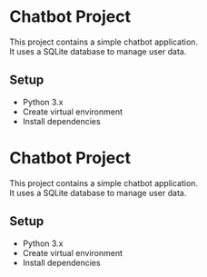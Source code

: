 # Chatbot Project

This project contains a simple chatbot application.  
It uses a SQLite database to manage user data.

## Setup
- Python 3.x
- Create virtual environment
- Install dependencies
# Chatbot Project

This project contains a simple chatbot application.  
It uses a SQLite database to manage user data.

## Setup
- Python 3.x
- Create virtual environment
- Install dependencies
